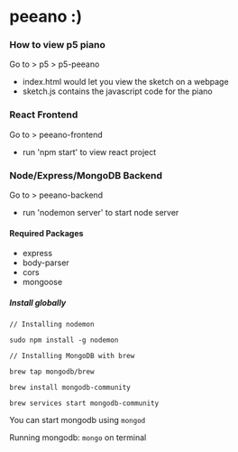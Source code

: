 # peeano :)

### How to view p5 piano
Go to > p5 > p5-peeano 
- index.html would let you view the sketch on a webpage 
- sketch.js contains the javascript code for the piano 

### React Frontend
Go to > peeano-frontend
- run 'npm start' to view react project

### Node/Express/MongoDB Backend
Go to > peeano-backend
- run 'nodemon server' to start node server

#### Required Packages
- express
- body-parser
- cors
- mongoose

##### Install globally
`// Installing nodemon`

`sudo npm install -g nodemon`

`// Installing MongoDB with brew`

`brew tap mongodb/brew`

`brew install mongodb-community`

`brew services start mongodb-community`

You can start mongodb using `mongod`

Running mongodb: `mongo` on terminal
